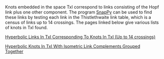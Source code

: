 <html>
<body>

<p>Knots embedded in the space TxI correspond to links consisting of the Hopf link plus one other component. The program <a href="https://snappy.math.uic.edu">SnapPy</a> can be used to find these links by testing each link in the Thistlethwaite link table, which is a census of links up to 14 crossings. The pages linked below give various lists of knots in TxI found.</p>
  
<p><a href="https://rachelcampbell01.github.io/Hyperbolic-Knots-In-TxI/FullList">Hyperbolic Links In TxI Corresponding To Knots In TxI (Up to 14 crossings)</a></p>
<p><a href="https://rachelcampbell01.github.io/Hyperbolic-Knots-In-TxI/FullIsometricLinkList">Hyperbolic Knots In TxI With Isometric Link Complements Grouped Together</a></p>

</body>
</html>
